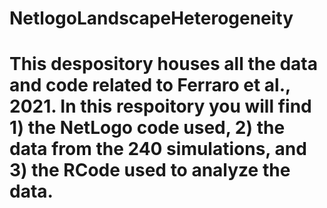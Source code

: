 # NetlogoLandscapeHeterogeneity

# This despository houses all the data and code related to Ferraro et al., 2021. In this respoitory you will find 1) the NetLogo code used, 2) the data from the 240 simulations, and 3) the RCode used to analyze the data. 
